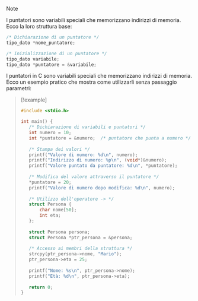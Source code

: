 >[!note]
>I puntatori sono variabili speciali che memorizzano indirizzi di memoria. Ecco la loro struttura base:
>
>```c
>/* Dichiarazione di un puntatore */
>tipo_dato *nome_puntatore;
>
>/* Inizializzazione di un puntatore */
>tipo_dato variabile;
>tipo_dato *puntatore = &variabile;
>```

I puntatori in C sono variabili speciali che memorizzano indirizzi di memoria. Ecco un esempio pratico che mostra come utilizzarli senza passaggio parametri:

>[!example]
>```c
>#include <stdio.h>
>
>int main() {
>    /* Dichiarazione di variabili e puntatori */
>    int numero = 10;
>    int *puntatore = &numero;  /* puntatore che punta a numero */
>    
>    /* Stampa dei valori */
>    printf("Valore di numero: %d\n", numero);
>    printf("Indirizzo di numero: %p\n", (void*)&numero);
>    printf("Valore puntato da puntatore: %d\n", *puntatore);
>    
>    /* Modifica del valore attraverso il puntatore */
>    *puntatore = 20;
>    printf("Valore di numero dopo modifica: %d\n", numero);
>    
>    /* Utilizzo dell'operatore -> */
>    struct Persona {
>        char nome[50];
>        int eta;
>    };
>    
>    struct Persona persona;
>    struct Persona *ptr_persona = &persona;
>    
>    /* Accesso ai membri della struttura */
>    strcpy(ptr_persona->nome, "Mario");
>    ptr_persona->eta = 25;
>    
>    printf("Nome: %s\n", ptr_persona->nome);
>    printf("Età: %d\n", ptr_persona->eta);
>    
>    return 0;
>}
>```


